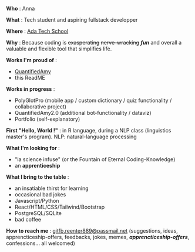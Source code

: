 **Who** : Anna


**What** : Tech student and aspiring fullstack developper


**Where** : [Ada Tech School](https://adatechschool.fr)


**Why** : Because coding is ~~exasperating~~  ~~nerve-wracking~~  ***fun*** and overall a valuable and flexible tool that simplifies life.


**Works I'm proud of** :
- [QuantifiedAmy](https://github.com/annatehiva/quantifiedAmy-)
- this ReadME


**Works in progress** :
- PolyGlotPro (mobile app / custom dictionary / quiz functionality / collaborative project)
- QuantifiedAmy2.0 (additional bot-functionality / dataviz)
- Portfolio (self-explanatory)

                    
**First "Hello, World !"** : in R language, during a NLP class (linguistics master's program).
NLP: natural-language processing


**What I'm looking for** :
- "la science infuse" (or the Fountain of Eternal Coding-Knowledge)
- an **apprenticeship**

**What I bring to the table** :
- an insatiable thirst for learning
- occasional bad jokes
- Javascript/Python
- React/HTML/CSS/Tailwind/Bootstrap
- PostgreSQL/SQLite
- bad coffee


**How to reach me** : gitfb.reenter889@passmail.net (suggestions, ideas, apprencticeship-offers, feedbacks, jokes, memes, ***apprencticeship-offers***, confessions... all welcomed)
